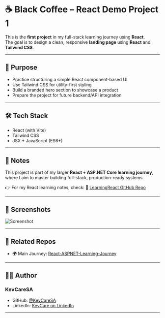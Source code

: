 # ☕ Black Coffee – React Demo Project 1

This is the **first project** in my full-stack learning journey using **React**.  
The goal is to design a clean, responsive **landing page** using **React** and **Tailwind CSS**.

---

## 🎯 Purpose

- Practice structuring a simple React component-based UI
- Use Tailwind CSS for utility-first styling
- Build a branded hero section to showcase a product
- Prepare the project for future backend/API integration

---

## 🛠 Tech Stack

- React (with Vite)
- Tailwind CSS
- JSX + JavaScript (ES6+)

---

## 🧠 Notes

This project is part of my larger **React + ASP.NET Core learning journey**, where I aim to master building full-stack, production-ready systems.

👉 For my React learning notes, check:
📘 [LearningReact GitHub Repo](https://github.com/KevCareSA/LearningReact)

---

## 📸 Screenshots

![Screenshot](./assets/image.png)

---

## 🔗 Related Repos

- 🌍 Main Journey: [React-ASPNET-Learning-Journey](https://github.com/KevCareSA/React-ASPNET-Learning-Journey)

---

## 🧑‍💻 Author

### KevCareSA

- GitHub: [@KevCareSA](https://github.com/KevCareSA)
- LinkedIn: [KevCare on LinkedIn](https://linkedin.com/in/😉lebohang-kevin-mokobane-516b892b)

---
